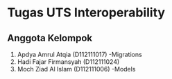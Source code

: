 # Tugas UTS Interoperability
## Anggota Kelompok
1. Apdya Amrul Atqia (D112111017)
 -Migrations
2. Hadi Fajar Firmansyah (D112111024)
3. Moch Ziad Al Islam (D112111006)
 -Models
